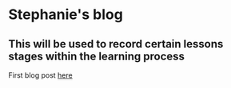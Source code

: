 # **Stephanie's blog**

## This will be used to record certain lessons stages within the learning process

First blog post [here](https://stephaniek94.github.io/Blog/git-and-cli-commands)
